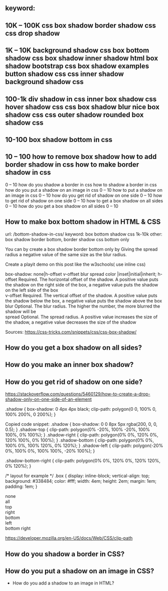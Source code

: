 keyword: 
---
10K – 100K
css box shadow
border shadow css
css drop shadow
---
1K – 10K
background shadow css
box bottom shadow css
box shadow inner
shadow html
box shadow bootstrap
css box shadow examples
button shadow css
css inner shadow
background shadow css
---
100-1k
div shadow in css
inner box shadow css
hover shadow css
css box shadow blur
nice box shadow css
css outer shadow
rounded box shadow css
---
10-100
box shadow bottom in css
---
10 – 100
how to remove box shadow
how to add border shadow in css
how to make border shadow in css
---
0 – 10
how do you shadow a border in css
how to shadow a border in css
how do you put a shadow on an image in css
0 – 10
how to put a shadow on an image in css
0 – 10
how do you get rid of shadow on one side
0 – 10
how to get rid of shadow on one side
0 – 10
how to get a box shadow on all sides
0 – 10
how do you get a box shadow on all sides
0 – 10

## How to make box bottom shadow in HTML & CSS
url: /bottom-shadow-in-css/
keyword: box bottom shadow css 1k-10k
other: box shadow border bottom, border shadow css bottom only

You can by create a box shadow border bottom only by 
Giving the spread radius a negative value of the same size as the blur radius.


Create a playit demo on this post like the w3schools( use inline css)

box-shadow: none|h-offset v-offset blur spread color |inset|initial|inherit;
h-offset	Required. The horizontal offset of the shadow. A positive value puts the shadow on the right side of the box, a negative value puts the shadow on the left side of the box	
v-offset	Required. The vertical offset of the shadow. A positive value puts the shadow below the box, a negative value puts the shadow above the box
blur	Optional. The blur radius. The higher the number, the more blurred the shadow will be	
spread	Optional. The spread radius. A positive value increases the size of the shadow, a negative value decreases the size of the shadow

Sources: 
https://css-tricks.com/snippets/css/css-box-shadow/



## How do you get a box shadow on all sides?

## How do you make an inner box shadow?

## How do you get rid of shadow on one side?
https://stackoverflow.com/questions/5460129/how-to-create-a-drop-shadow-only-on-one-side-of-an-element

.shadow {
  box-shadow: 0 4px 4px black;
  clip-path: polygon(0 0, 100% 0, 100% 200%, 0 200%);
}


Copied code snippet:
.shadow {
  box-shadow: 0 0 8px 5px rgba(200, 0, 0, 0.5);
}
.shadow-top {
  clip-path: polygon(0% -20%, 100% -20%, 100% 100%, 0% 100%);
}
.shadow-right {
  clip-path: polygon(0% 0%, 120% 0%, 120% 100%, 0% 100%);
}
.shadow-bottom {
  clip-path: polygon(0% 0%, 100% 0%, 100% 120%, 0% 120%);
}
.shadow-left {
  clip-path: polygon(-20% 0%, 100% 0%, 100% 100%, -20% 100%);
}

.shadow-bottom-right {
  clip-path: polygon(0% 0%, 120% 0%, 120% 120%, 0% 120%);
}

/* layout for example */
.box {
  display: inline-block;
  vertical-align: top;
  background: #338484;
  color: #fff;
  width: 4em;
  height: 2em;
  margin: 1em;
  padding: 1em;
}
<div class="box">none</div>
<div class="box shadow shadow-all">all</div>
<div class="box shadow shadow-top">top</div>
<div class="box shadow shadow-right">right</div>
<div class="box shadow shadow-bottom">bottom</div>
<div class="box shadow shadow-left">left</div>
<div class="box shadow shadow-bottom-right">bottom right</div>

https://developer.mozilla.org/en-US/docs/Web/CSS/clip-path

## How do you shadow a border in CSS?

## How do you put a shadow on an image in CSS?
- How do you add a shadow to an image in HTML?

